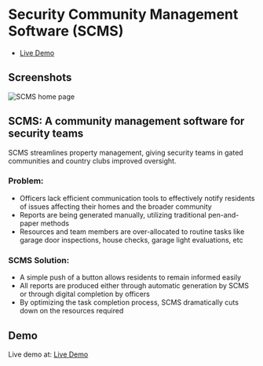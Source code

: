 # Security Community Management Software (SCMS)

- [Live Demo](https://scms-fe.onrender.com)

## Screenshots

![SCMS home page](https://github.com/user-attachments/assets/c6472924-6ca7-4f56-991f-9853053326ed)

<!-- Equip your security team with improved tools to ensure community safety. -->

## SCMS: A community management software for security teams
SCMS streamlines property management, giving security teams in gated communities and country clubs improved oversight.

###  Problem:
- Officers lack efficient communication tools to effectively notify residents of issues affecting their homes and the broader community
- Reports are being generated manually, utilizing traditional pen-and-paper methods
- Resources and team members are over-allocated to routine tasks like garage door inspections, house checks, garage light evaluations, etc


### SCMS Solution:
- A simple push of a button allows residents to remain informed easily
- All reports are produced either through automatic generation by SCMS or through digital completion by officers
- By optimizing the task completion process, SCMS dramatically cuts down on the resources required

## Demo
Live demo at: [Live Demo](https://scms-fe.onrender.com)

<!-- ## Video -->
